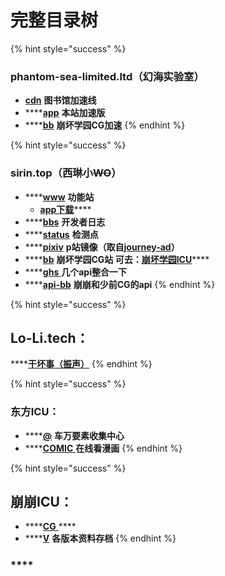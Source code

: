 # 完整目录树



{% hint style="success" %}
### phantom-sea-limited.ltd（幻海实验室）

* [**cdn**](https://cdn.phantom-sea-limited.ltd) **图书馆加速线**
* \*\*\*\*[**app**](https://app.phantom-sea-limited.ltd/) **本站加速版**
* \*\*\*\*[**bb**](https://bb.phantom-sea-limited.ltd/) **崩坏学园CG加速**
{% endhint %}

{% hint style="success" %}
### sirin.top（西琳小~~WO~~）

* \*\*\*\*[**www**](https://www.sirin.top) **功能站**   
  * [**app下载**](https://www.sirin.top/app.htm)\*\*\*\*
* \*\*\*\*[**bbs**](https://bbs.sirin.top) **开发者日志**
* \*\*\*\*[**status**](https://status.sirin.top) **检测点**
* \*\*\*\*[**pixiv**](https://pixiv.sirin.top) **p站镜像（取自**[**journey-ad**](https://github.com/journey-ad/pixiv-viewer)**）**
* \*\*\*\*[**bb**](https://bb.sirin.top) **崩坏学园CG站   可去：**[**崩坏学园ICU**](https://houkuai.icu)\*\*\*\*
* \*\*\*\*[**ghs** ](https://ghs.sirin.top/api/)**几个api整合一下**
* \*\*\*\*[**api-bb**](https://api-bb.sirin.top/api/) **崩崩和少前CG的api**
{% endhint %}

{% hint style="success" %}
## **Lo-Li.tech：**

\*\*\*\*[**干坏事（振声）**](https://lo-li.tech/)
{% endhint %}

{% hint style="success" %}
### **东方ICU：**

* \*\*\*\*[**@**](https://touhou-project.icu/) **车万要素收集中心**
* \*\*\*\*[**COMIC** ](https://comic.touhou-project.icu/)**在线看漫画**
{% endhint %}

{% hint style="success" %}
## **崩崩ICU：**

* \*\*\*\*[**CG** ](https://houkuai.icu/)\*\*\*\*
* \*\*\*\*[**V**](https://houkuai.icu/) **各版本资料存档**
{% endhint %}

### \*\*\*\*

